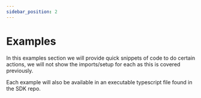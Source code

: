 ```yaml
---
sidebar_position: 2
---
```


# Examples

In this examples section we will provide quick snippets of code to do certain actions, we will not show the imports/setup for each as this is covered previously.&#x20;

Each example will also be available in an executable typescript file found in the SDK repo.
